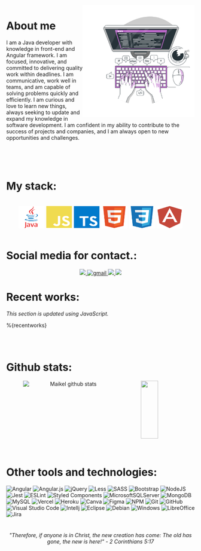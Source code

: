 
<div><img src="./imagens/Code typing-bro.svg" min-width="300px" max-width="300px" width="300px" align="right">
</div>
<div>

# About me

  I am a Java developer with knowledge in front-end and Angular framework. I am focused, innovative, and committed to delivering quality work within deadlines. I am communicative, work well in teams, and am capable of solving problems quickly and efficiently. I am curious and love to learn new things, always seeking to update and expand my knowledge in software development. I am confident in my ability to contribute to the success of projects and companies, and I am always open to new opportunities and challenges.</div><br>
  <br>
  <br>

# My stack:

<div style="display: inline_block" align="center"><br>
  <img align="center" alt="Java" height="60" width="70" src="https://raw.githubusercontent.com/devicons/devicon/1119b9f84c0290e0f0b38982099a2bd027a48bf1/icons/java/java-original-wordmark.svg">
   <img align="center" alt="Javascript" height="60" width="70" src="https://raw.githubusercontent.com/devicons/devicon/1119b9f84c0290e0f0b38982099a2bd027a48bf1/icons/javascript/javascript-plain.svg">
 <img align="center" alt="Typescript" height="60" width="70" src="https://raw.githubusercontent.com/devicons/devicon/1119b9f84c0290e0f0b38982099a2bd027a48bf1/icons/typescript/typescript-original.svg">
  <img align="center" alt="HTML" height="60" width="70" src="https://raw.githubusercontent.com/devicons/devicon/master/icons/html5/html5-original.svg">
  <img align="center" alt="CSS" height="60" width="70" src="https://raw.githubusercontent.com/devicons/devicon/master/icons/css3/css3-original.svg">
  <img align="center" alt="Angular" height="60" width="70" src="https://raw.githubusercontent.com/devicons/devicon/1119b9f84c0290e0f0b38982099a2bd027a48bf1/icons/angularjs/angularjs-plain.svg">
</div>
<br>

# Social media for contact.:
<div align="center">

<a href="https://www.linkedin.com/in/maikel-grutzmann/">
<img src="https://img.shields.io/badge/linkedin-%230077B5.svg?style=for-the-badge&logo=linkedin&logoColor=white"/>
</a>
<a href="mailto:maike.grutzmann@gmail.com">
<img alt="gmail"src="https://img.shields.io/badge/gmail-%230077B5.svg?style=for-the-badge&logo=gmail&logoColor=white"/>
</a>
<a href="https://www.instagram.com/grietzmann/">
<img src="https://img.shields.io/badge/instagram-%230077B5.svg?style=for-the-badge&logo=instagram&logoColor=white"/>
</a>
<a href="https://twitter.com/grutzmann_dev">
<img src="https://img.shields.io/badge/twitter-%230077B5.svg?style=for-the-badge&logo=twitter&logoColor=white"/>
</a>
</div>

# **Recent works:**
*This section is updated using JavaScript.*

%{recentworks}

<br>
<br>

# Github stats:
<div align="center">
  <div style="display: flex; justify-content: center; align-items: center;">
    <img style="width: 50%; height: 155px; object-fit: contain; margin-right: 10px;" src="https://github-readme-stats.vercel.app/api?username=grutzmanndev&show_icons=true&count_private=true&hide_border=true&title_color=9F5CC0&icon_color=9F5CC0&text_color=9F5CC0&bg_color=0d1117" alt="Maikel github stats" />
    <img style="width: 30%; height: 155px; object-fit: contain;" src="https://github-readme-stats.vercel.app/api/top-langs/?username=grutzmanndev&langs_count=10&count_private=true&layout=compact&hide_border=true&title_color=9F5CC0&text_color=9F5CC0&bg_color=0d1117" />
  </div>
</div>

<br>
<br>

# Other tools and technologies:

![Angular](https://img.shields.io/badge/angular-%23DD0031.svg?style=for-the-badge&logo=angular&logoColor=white)
![Angular.js](https://img.shields.io/badge/angular.js-%23E23237.svg?style=for-the-badge&logo=angularjs&logoColor=white)
![jQuery](https://img.shields.io/badge/jquery-%230769AD.svg?style=for-the-badge&logo=jquery&logoColor=white)
![Less](https://img.shields.io/badge/less-2B4C80?style=for-the-badge&logo=less&logoColor=white)
![SASS](https://img.shields.io/badge/SASS-hotpink.svg?style=for-the-badge&logo=SASS&logoColor=white)
![Bootstrap](https://img.shields.io/badge/bootstrap-%23563D7C.svg?style=for-the-badge&logo=bootstrap&logoColor=white)
![NodeJS](https://img.shields.io/badge/node.js-6DA55F?style=for-the-badge&logo=node.js&logoColor=white)
![Jest](https://img.shields.io/badge/-jest-%23C21325?style=for-the-badge&logo=jest&logoColor=white)
![ESLint](https://img.shields.io/badge/ESLint-4B3263?style=for-the-badge&logo=eslint&logoColor=white)
![Styled Components](https://img.shields.io/badge/styled--components-DB7093?style=for-the-badge&logo=styled-components&logoColor=white)
![MicrosoftSQLServer](https://img.shields.io/badge/Microsoft%20SQL%20Sever-CC2927?style=for-the-badge&logo=microsoft%20sql%20server&logoColor=white)
![MongoDB](https://img.shields.io/badge/MongoDB-%234ea94b.svg?style=for-the-badge&logo=mongodb&logoColor=white)
![MySQL](https://img.shields.io/badge/mysql-%2300f.svg?style=for-the-badge&logo=mysql&logoColor=white)
![Vercel](https://img.shields.io/badge/vercel-%23000000.svg?style=for-the-badge&logo=vercel&logoColor=white)
![Heroku](https://img.shields.io/badge/heroku-%23430098.svg?style=for-the-badge&logo=heroku&logoColor=white)
![Canva](https://img.shields.io/badge/Canva-%2300C4CC.svg?style=for-the-badge&logo=Canva&logoColor=white)
![Figma](https://img.shields.io/badge/figma-%23F24E1E.svg?style=for-the-badge&logo=figma&logoColor=white) 
![NPM](https://img.shields.io/badge/NPM-%23000000.svg?style=for-the-badge&logo=npm&logoColor=white)
![Git](https://img.shields.io/badge/git-%23F05033.svg?style=for-the-badge&logo=git&logoColor=white)
![GitHub](https://img.shields.io/badge/github-%23121011.svg?style=for-the-badge&logo=github&logoColor=white)
![Visual Studio Code](https://img.shields.io/badge/Visual%20Studio%20Code-0078d7.svg?style=for-the-badge&logo=visual-studio-code&logoColor=white)
![Intellj](https://img.shields.io/badge/IntelliJ_IDEA-000000.svg?style=for-the-badge&logo=intellij-idea&logoColor=white)
![Eclipse](https://img.shields.io/badge/Eclipse-2C2255?style=for-the-badge&logo=eclipse&logoColor=white)
![Debian](https://img.shields.io/badge/Debian-D70A53?style=for-the-badge&logo=debian&logoColor=white)
![Windows](https://img.shields.io/badge/Windows-0078D6?style=for-the-badge&logo=windows&logoColor=white)
![LibreOffice](https://img.shields.io/badge/LibreOffice-%2318A303?style=for-the-badge&logo=LibreOffice&logoColor=white)
![Jira](https://img.shields.io/badge/jira-%230A0FFF.svg?style=for-the-badge&logo=jira&logoColor=white)

#
<p align="center">
  <em>"Therefore, if anyone is in Christ, the new creation has come: The old has gone, the new is here!" - 2 Corinthians 5:17</em>
</p>

